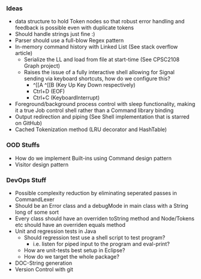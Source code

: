 

### Ideas
* data structure to hold Token nodes so that robust error handling and feedback is possible even with duplicate tokens
* Should handle strings just fine :)
* Parser should use a full-blow Regex pattern
* In-memory command history with Linked List (See stack overflow article)
  * Serialize the LL and load from file at start-time (See CPSC2108 Graph project)
  * Raises the issue of a fully interactive shell allowing for Signal sending via keyboard shortcuts, how do we configure this?
    *  ^[[A ^[[B  (Key Up Key Down respectively)
    * Ctrl+D (EOF)
    * Ctrl+C (KeyboardInterrupt)
* Foreground/background process control with sleep functionality, making it a true Job control shell rather than a Command library binding
* Output redirection and piping (See Shell implementation that is starred on GitHub)
* Cached Tokenization method (LRU decorator and HashTable)

### OOD Stuffs
* How do we implement Built-ins using Command design pattern
* Visitor design pattern

### DevOps Stuff

* Possible complexity reduction by eliminating seperated passes in CommandLexer
* Should be an Error class and a debugMode in main class with a String long of some sort
* Every class should have an overriden toString method and Node/Tokens etc should have an overriden equals method
* Unit and regression tests in Java
  * Should regression test use a shell script to test program?
    * i.e. listen for piped input to the program and eval-print?
  * How are unit-tests best setup in Eclipse?
  * How do we target the whole package?
* DOC-String generation 
* Version Control with git 